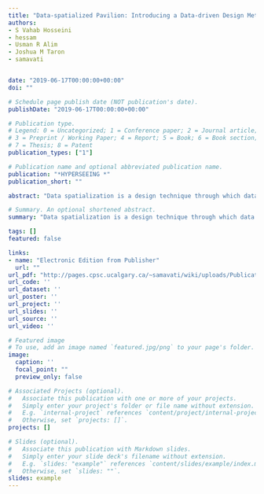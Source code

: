 ```yaml
---
title: "Data-spatialized Pavilion: Introducing a Data-driven Design Method based on Principles of Catoptric Anamorphosis"
authors:
- S Vahab Hosseini
- hessam
- Usman R Alim
- Joshua M Taron
- samavati


date: "2019-06-17T00:00:00+00:00"
doi: ""

# Schedule page publish date (NOT publication's date).
publishDate: "2019-06-17T00:00:00+00:00"

# Publication type.
# Legend: 0 = Uncategorized; 1 = Conference paper; 2 = Journal article;
# 3 = Preprint / Working Paper; 4 = Report; 5 = Book; 6 = Book section;
# 7 = Thesis; 8 = Patent
publication_types: ["1"]

# Publication name and optional abbreviated publication name.
publication: "*HYPERSEEING *"
publication_short: ""

abstract: "Data spatialization is a design technique through which data is used to create architectural spaces. It does not necessarily preserve the legibility of the represented data, but rather focuses on the spatial qualities that can be gained from the data. As a consequence, data in such data-driven spaces tend to be represented in abstract forms. By means of a method of spatial representation that has historically been used in art and architecture, we produce a data-spatialized architecture that preserves data legibility. This research aims to introduce a method for the design of a data-driven pavilion that represents data spatially through catoptric (mirror-assisted) anamorphosis. The major contribution lies at the underexplored intersection of data spatialization and perspectival representation, where the input data defines the physicality of the pavilion and simultaneously remains readable. In this work, a set of environmental datasets from North America–including elevation, precipitation, temperature, and population–is used to generate an anamorphic structure. The spatialized datasets can be updated by means of illuminating the components of the pavilion. Based on the result, this design methodology provides an accurate data representation in an anamorphic data-driven public space."

# Summary. An optional shortened abstract.
summary: "Data spatialization is a design technique through which data is used to create architectural spaces. It does not necessarily preserve the legibility of the represented data, but rather focuses on the spatial qualities that can be gained from the data. As a consequence, data in such data-driven spaces tend to be represented in abstract forms. By means of a method of spatial representation that has historically been used in art and architecture, we produce a data-spatialized architecture that pres..."

tags: []
featured: false

links:
- name: "Electronic Edition from Publisher"
  url: ""
url_pdf: "http://pages.cpsc.ucalgary.ca/~samavati/wiki/uploads/Publications/pdfs/vahab.pdf"
url_code: ''
url_dataset: ''
url_poster: ''
url_project: ''
url_slides: ''
url_source: ''
url_video: ''

# Featured image
# To use, add an image named `featured.jpg/png` to your page's folder. 
image:
  caption: ''
  focal_point: ""
  preview_only: false

# Associated Projects (optional).
#   Associate this publication with one or more of your projects.
#   Simply enter your project's folder or file name without extension.
#   E.g. `internal-project` references `content/project/internal-project/index.md`.
#   Otherwise, set `projects: []`.
projects: []

# Slides (optional).
#   Associate this publication with Markdown slides.
#   Simply enter your slide deck's filename without extension.
#   E.g. `slides: "example"` references `content/slides/example/index.md`.
#   Otherwise, set `slides: ""`.
slides: example
---
```

